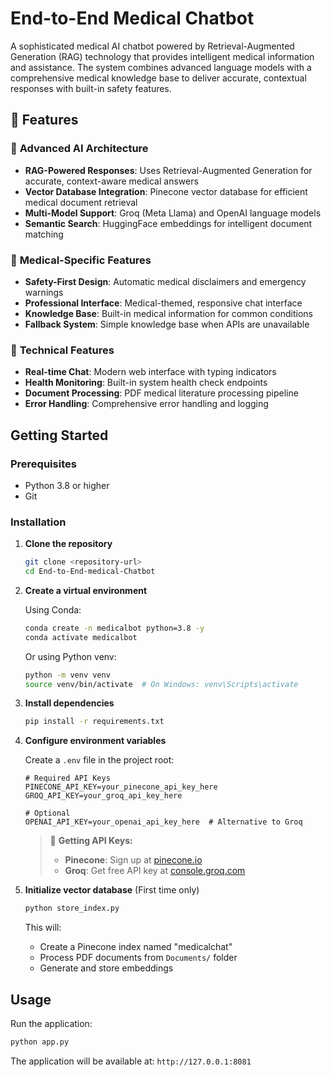 # End-to-End Medical Chatbot

A sophisticated medical AI chatbot powered by Retrieval-Augmented Generation (RAG) technology that provides intelligent medical information and assistance. The system combines advanced language models with a comprehensive medical knowledge base to deliver accurate, contextual responses with built-in safety features.


## 🌟 Features

### 🧠 **Advanced AI Architecture**
- **RAG-Powered Responses**: Uses Retrieval-Augmented Generation for accurate, context-aware medical answers
- **Vector Database Integration**: Pinecone vector database for efficient medical document retrieval
- **Multi-Model Support**: Groq (Meta Llama) and OpenAI language models
- **Semantic Search**: HuggingFace embeddings for intelligent document matching

### 🏥 **Medical-Specific Features**
- **Safety-First Design**: Automatic medical disclaimers and emergency warnings
- **Professional Interface**: Medical-themed, responsive chat interface
- **Knowledge Base**: Built-in medical information for common conditions
- **Fallback System**: Simple knowledge base when APIs are unavailable

### 🔧 **Technical Features**
- **Real-time Chat**: Modern web interface with typing indicators
- **Health Monitoring**: Built-in system health check endpoints
- **Document Processing**: PDF medical literature processing pipeline
- **Error Handling**: Comprehensive error handling and logging


## Getting Started

### Prerequisites

- Python 3.8 or higher
- Git

### Installation

1. **Clone the repository**

   ```bash
   git clone <repository-url>
   cd End-to-End-medical-Chatbot
   ```

2. **Create a virtual environment**

   Using Conda:

   ```bash
   conda create -n medicalbot python=3.8 -y
   conda activate medicalbot
   ```

   Or using Python venv:

   ```bash
   python -m venv venv
   source venv/bin/activate  # On Windows: venv\Scripts\activate
   ```

3. **Install dependencies**
   ```bash
   pip install -r requirements.txt
   ```

4. **Configure environment variables**

   Create a `.env` file in the project root:

   ```env
   # Required API Keys
   PINECONE_API_KEY=your_pinecone_api_key_here
   GROQ_API_KEY=your_groq_api_key_here
   
   # Optional
   OPENAI_API_KEY=your_openai_api_key_here  # Alternative to Groq
   ```

   > 📝 **Getting API Keys:**
   > - **Pinecone**: Sign up at [pinecone.io](https://pinecone.io)
   > - **Groq**: Get free API key at [console.groq.com](https://console.groq.com)

5. **Initialize vector database** (First time only)

   ```bash
   python store_index.py
   ```

   This will:
   - Create a Pinecone index named "medicalchat"
   - Process PDF documents from `Documents/` folder
   - Generate and store embeddings
  
## Usage

Run the application:

```bash
python app.py
```
The application will be available at: `http://127.0.0.1:8081`
